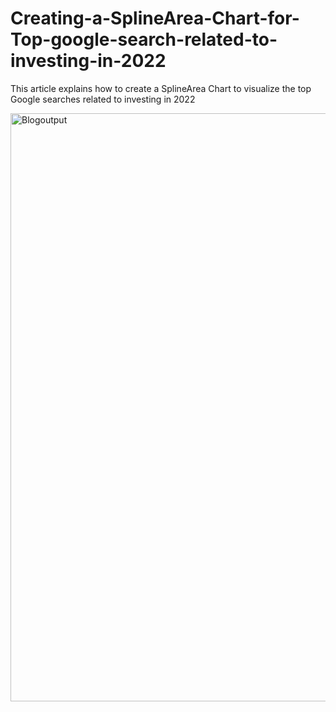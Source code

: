 # Creating-a-SplineArea-Chart-for-Top-google-search-related-to-investing-in-2022
This article explains how to create a SplineArea Chart to visualize the top Google searches related to investing in 2022


<img width="941" alt="Blogoutput" src="https://github.com/SyncfusionExamples/Creating-a-SplineArea-Chart-for-Top-google-search-related-to-investing-in-2022/assets/113961867/06c6eae3-6f73-4de1-8ed8-660759138371">


